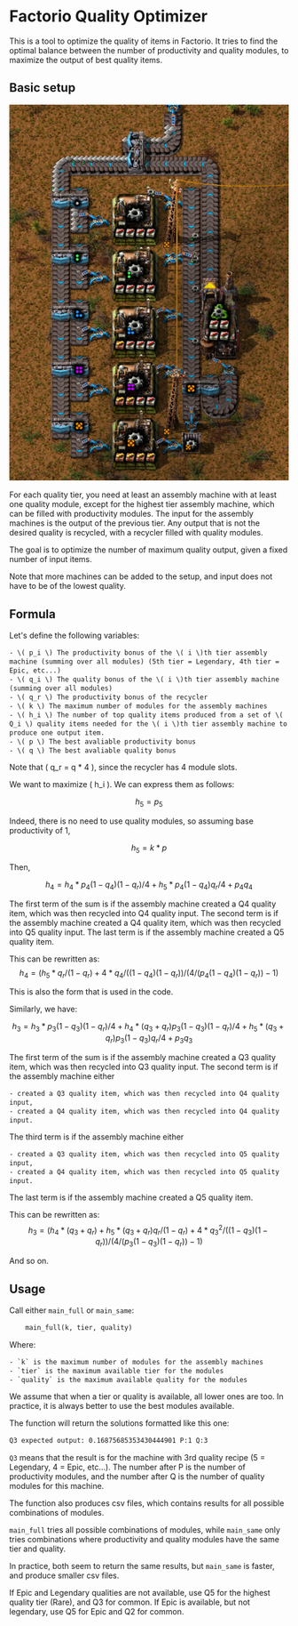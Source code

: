 # Factorio Quality Optimizer

This is a tool to optimize the quality of items in Factorio. It tries to find the optimal balance between the number of productivity and quality modules, to maximize the output of best quality items.

## Basic setup

![Basic Setup](factorio_upcycling.PNG)

For each quality tier, you need at least an assembly machine with at least one quality module, except for the highest tier assembly machine, which can be filled with productivity modules. The input for the assembly machines is the output of the previous tier.
Any output that is not the desired quality is recycled, with a recycler filled with quality modules.

The goal is to optimize the number of maximum quality output, given a fixed number of input items.

Note that more machines can be added to the setup, and input does not have to be of the lowest quality.

## Formula

Let's define the following variables:

	- \( p_i \) The productivity bonus of the \( i \)th tier assembly machine (summing over all modules) (5th tier = Legendary, 4th tier = Epic, etc...)
	- \( q_i \) The quality bonus of the \( i \)th tier assembly machine (summing over all modules)
	- \( q_r \) The productivity bonus of the recycler
	- \( k \) The maximum number of modules for the assembly machines
	- \( h_i \) The number of top quality items produced from a set of \( Q_i \) quality items needed for the \( i \)th tier assembly machine to produce one output item.
	- \( p \) The best avaliable productivity bonus
	- \( q \) The best avaliable quality bonus

Note that \( q_r = q * 4 \), since the recycler has 4 module slots.

We want to maximize \( h_i \). We can express them as follows:

$$
h_5 = p_5
$$

Indeed, there is no need to use quality modules, so assuming base productivity of 1, 

$$
h_5 = k * p
$$

Then, 

$$
h_4 = h_4 * p_4(1 - q_4)(1 - q_r)/4 + h_5 * p_4(1 - q_4)q_r/4 + p_4q_4
$$

The first term of the sum is if the assembly machine created a Q4 quality item, which was then recycled into Q4 quality input. 
The second term is if the assembly machine created a Q4 quality item, which was then recycled into Q5 quality input. 
The last term is if the assembly machine created a Q5 quality item.

This can be rewritten as:
$$
h_4 = (h_5 * q_r/(1 - q_r) + 4*q_4/((1 - q_4)(1 - q_r)) / (4 / (p_4(1 - q_4)(1 - q_r)) - 1) 
$$

This is also the form that is used in the code.

Similarly, we have:

$$
h_3 = h_3 * p_3(1 - q_3)(1 - q_r)/4 + h_4 * (q_3 + q_r)p_3(1 - q_3)(1 - q_r)/4 + h_5 * (q_3 + q_r)p_3(1 - q_3)q_r/4 + p_3q_3
$$

The first term of the sum is if the assembly machine created a Q3 quality item, which was then recycled into Q3 quality input. 
The second term is if the assembly machine either 

	- created a Q3 quality item, which was then recycled into Q4 quality input,
	- created a Q4 quality item, which was then recycled into Q4 quality input.

The third term is if the assembly machine either

	- created a Q3 quality item, which was then recycled into Q5 quality input,
	- created a Q4 quality item, which was then recycled into Q5 quality input.

The last term is if the assembly machine created a Q5 quality item.

This can be rewritten as:
$$
h_3 = (h_4 * (q_3 + q_r) + h_5 * (q_3 + q_r)q_r/(1 - q_r) + 4*q_3^2/((1 - q_3)(1 - q_r)) / (4 / (p_3(1 - q_3)(1 - q_r)) - 1) 
$$

And so on.

## Usage

Call either `main_full` or `main_same`:

```python
	main_full(k, tier, quality)
```

Where:

	- `k` is the maximum number of modules for the assembly machines
	- `tier` is the maximum available tier for the modules
	- `quality` is the maximum available quality for the modules

We assume that when a tier or quality is available, all lower ones are too. In practice, it is always better to use the best modules available.

The function will return the solutions formatted like this one:

```bash
Q3 expected output: 0.16875685353430444901 P:1 Q:3
```

`Q3` means that the result is for the machine with 3rd quality recipe (5 = Legendary, 4 = Epic, etc...). The number after P is the number of productivity modules, and the number after Q is the number of quality modules for this machine.

The function also produces csv files, which contains results for all possible combinations of modules.

 `main_full` tries all possible combinations of modules, while `main_same` only tries combinations where productivity and quality modules have the same tier and quality.

 In practice, both seem to return the same results, but `main_same` is faster, and produce smaller csv files.

 If Epic and Legendary qualities are not available, use Q5 for the highest quality tier (Rare), and Q3 for common. If Epic is available, but not legendary, use Q5 for Epic and Q2 for common.

